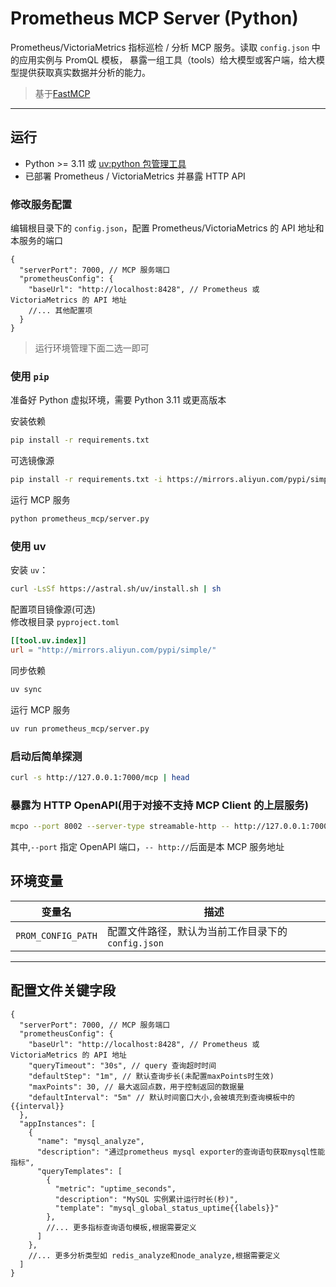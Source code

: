 # Prometheus MCP Server (Python)

Prometheus/VictoriaMetrics 指标巡检 / 分析 MCP 服务。读取 `config.json` 中的应用实例与 PromQL 模板，
暴露一组工具（tools）给大模型或客户端，给大模型提供获取真实数据并分析的能力。

> 基于[FastMCP](https://gofastmcp.com/getting-started/welcome)

---

## 运行

- Python >= 3.11 或 [uv:python 包管理工具](https://docs.astral.sh/uv/getting-started/installation/)
- 已部署 Prometheus / VictoriaMetrics 并暴露 HTTP API

### 修改服务配置

编辑根目录下的 `config.json`，配置 Prometheus/VictoriaMetrics 的 API 地址和本服务的端口

```jsonc
{
  "serverPort": 7000, // MCP 服务端口
  "prometheusConfig": {
    "baseUrl": "http://localhost:8428", // Prometheus 或 VictoriaMetrics 的 API 地址
    //... 其他配置项
  }
}
```

> 运行环境管理下面二选一即可

### 使用 `pip`

准备好 Python 虚拟环境，需要 Python 3.11 或更高版本

安装依赖

```bash
pip install -r requirements.txt
```

可选镜像源

```bash
pip install -r requirements.txt -i https://mirrors.aliyun.com/pypi/simple/
```

运行 MCP 服务

```bash
python prometheus_mcp/server.py
```

### 使用 uv

安装 `uv`：

```bash
curl -LsSf https://astral.sh/uv/install.sh | sh
```

配置项目镜像源(可选)  
修改根目录 `pyproject.toml`

```toml
[[tool.uv.index]]
url = "http://mirrors.aliyun.com/pypi/simple/"
```

同步依赖

```bash
uv sync
```

运行 MCP 服务

```bash
uv run prometheus_mcp/server.py
```

### 启动后简单探测

```bash
curl -s http://127.0.0.1:7000/mcp | head
```

### 暴露为 HTTP OpenAPI(用于对接不支持 MCP Client 的上层服务)

```bash
mcpo --port 8002 --server-type streamable-http -- http://127.0.0.1:7000/mcp
```

其中,`--port` 指定 OpenAPI 端口，`-- http://`后面是本 MCP 服务地址

## 环境变量

| 变量名             | 描述                                              |
| ------------------ | ------------------------------------------------- |
| `PROM_CONFIG_PATH` | 配置文件路径，默认为当前工作目录下的`config.json` |

---

## 配置文件关键字段

```jsonc
{
  "serverPort": 7000, // MCP 服务端口
  "prometheusConfig": {
    "baseUrl": "http://localhost:8428", // Prometheus 或 VictoriaMetrics 的 API 地址
    "queryTimeout": "30s", // query 查询超时时间
    "defaultStep": "1m", // 默认查询步长(未配置maxPoints时生效)
    "maxPoints": 30, // 最大返回点数，用于控制返回的数据量
    "defaultInterval": "5m" // 默认时间窗口大小,会被填充到查询模板中的 {{interval}}
  },
  "appInstances": [
    {
      "name": "mysql_analyze",
      "description": "通过prometheus mysql exporter的查询语句获取mysql性能指标",
      "queryTemplates": [
        {
          "metric": "uptime_seconds",
          "description": "MySQL 实例累计运行时长(秒)",
          "template": "mysql_global_status_uptime{{labels}}"
        },
        //... 更多指标查询语句模板,根据需要定义
      ]
    },
    //... 更多分析类型如 redis_analyze和node_analyze,根据需要定义
  ]
}
```
